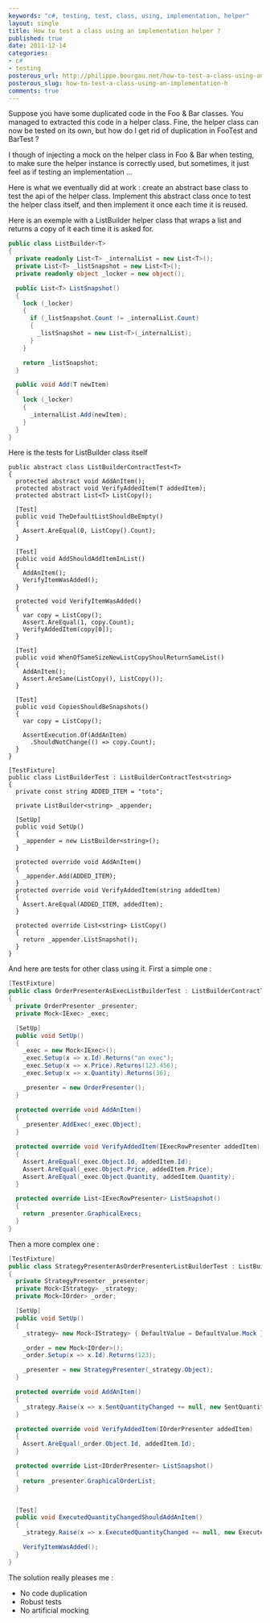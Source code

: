 ```yaml
---
keywords: "c#, testing, test, class, using, implementation, helper"
layout: single
title: How to test a class using an implementation helper ?
published: true
date: 2011-12-14
categories:
- c#
- testing
posterous_url: http://philippe.bourgau.net/how-to-test-a-class-using-an-implementation-h
posterous_slug: how-to-test-a-class-using-an-implementation-h
comments: true
---
```

Suppose you have some duplicated code in the Foo & Bar classes. You managed to extracted this code in a helper class. Fine, the helper class can now be tested on its own, but how do I get rid of duplication in FooTest and BarTest ?

I though of injecting a mock on the helper class in Foo & Bar when testing, to make sure the helper instance is correctly used, but sometimes, it just feel as if testing an implementation ...

Here is what we eventually did at work : create an abstract base class to test the api of the helper class. Implement this abstract class once to test the helper class itself, and then implement it once each time it is reused.

Here is an exemple with a ListBuilder helper class that wraps a list and returns a copy of it each time it is asked for.

```c#
public class ListBuilder<T>
{
  private readonly List<T> _internalList = new List<T>();
  private List<T> _listSnapshot = new List<T>();
  private readonly object _locker = new object();

  public List<T> ListSnapshot()
  {
    lock (_locker)
    {
      if (_listSnapshot.Count != _internalList.Count)
      {
        _listSnapshot = new List<T>(_internalList);
      }
    }

    return _listSnapshot;
  }

  public void Add(T newItem)
  {
    lock (_locker)
    {
      _internalList.Add(newItem);
    }
  }
}

```

Here is the tests for ListBuilder class itself

```
public abstract class ListBuilderContractTest<T>
{
  protected abstract void AddAnItem();
  protected abstract void VerifyAddedItem(T addedItem);
  protected abstract List<T> ListCopy();

  [Test]
  public void TheDefaultListShouldBeEmpty()
  {
    Assert.AreEqual(0, ListCopy().Count);
  }

  [Test]
  public void AddShouldAddItemInList()
  {
    AddAnItem();
    VerifyItemWasAdded();
  }

  protected void VerifyItemWasAdded()
  {
    var copy = ListCopy();
    Assert.AreEqual(1, copy.Count);
    VerifyAddedItem(copy[0]);
  }

  [Test]
  public void WhenOfSameSizeNewListCopyShoulReturnSameList()
  {
    AddAnItem();
    Assert.AreSame(ListCopy(), ListCopy());
  }

  [Test]
  public void CopiesShouldBeSnapshots()
  {
    var copy = ListCopy();

    AssertExecution.Of(AddAnItem)
      .ShouldNotChange(() => copy.Count);
  }
}

[TestFixture]
public class ListBuilderTest : ListBuilderContractTest<string>
{
  private const string ADDED_ITEM = "toto";

  private ListBuilder<string> _appender;

  [SetUp]
  public void SetUp()
  {
    _appender = new ListBuilder<string>();
  }

  protected override void AddAnItem()
  {
    _appender.Add(ADDED_ITEM);
  }
  protected override void VerifyAddedItem(string addedItem)
  {
    Assert.AreEqual(ADDED_ITEM, addedItem);
  }

  protected override List<string> ListCopy()
  {
    return _appender.ListSnapshot();
  }
}

```

And here are tests for other class using it. First a simple one :

```c#
[TestFixture]
public class OrderPresenterAsExecListBuilderTest : ListBuilderContractTest<IExecRowPresenter>
{
  private OrderPresenter _presenter;
  private Mock<IExec> _exec;

  [SetUp]
  public void SetUp()
  {
    _exec = new Mock<IExec>();
    _exec.Setup(x => x.Id).Returns("an exec");
    _exec.Setup(x => x.Price).Returns(123.456);
    _exec.Setup(x => x.Quantity).Returns(36);

    _presenter = new OrderPresenter();
  }

  protected override void AddAnItem()
  {
    _presenter.AddExec(_exec.Object);
  }

  protected override void VerifyAddedItem(IExecRowPresenter addedItem)
  {
    Assert.AreEqual(_exec.Object.Id, addedItem.Id);
    Assert.AreEqual(_exec.Object.Price, addedItem.Price);
    Assert.AreEqual(_exec.Object.Quantity, addedItem.Quantity);
  }

  protected override List<IExecRowPresenter> ListSnapshot()
  {
    return _presenter.GraphicalExecs;
  }
}

```

Then a more complex one :

```c#
[TestFixture]
public class StrategyPresenterAsOrderPresenterListBuilderTest : ListBuilderContractTest<IOrderPresenter>
{
  private StrategyPresenter _presenter;
  private Mock<IStrategy> _strategy;
  private Mock<IOrder> _order;

  [SetUp]
  public void SetUp()
  {
    _strategy= new Mock<IStrategy> { DefaultValue = DefaultValue.Mock };

    _order = new Mock<IOrder>();
    _order.Setup(x => x.Id).Returns(123);

    _presenter = new StrategyPresenter(_strategy.Object);
  }

  protected override void AddAnItem()
  {
    _strategy.Raise(x => x.SentQuantityChanged += null, new SentQuantityChangedEventArgs {Origin = _order.Object});
  }

  protected override void VerifyAddedItem(IOrderPresenter addedItem)
  {
    Assert.AreEqual(_order.Object.Id, addedItem.Id);
  }

  protected override List<IOrderPresenter> ListSnapshot()
  {
    return _presenter.GraphicalOrderList;
  }


  [Test]
  public void ExecutedQuantityChangedShouldAddAnItem()
  {
    _strategy.Raise(x => x.ExecutedQuantityChanged += null, new ExecutedQuantityChangedEventArgs {Origin = _order.Object});

    VerifyItemWasAdded();
  }
}
```

The solution really pleases me :

* No code duplication
* Robust tests
* No artificial mocking
